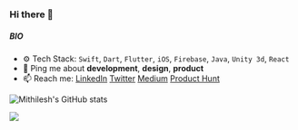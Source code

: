### Hi there 👋



##### BIO

- ⚙️ Tech Stack: `Swift`, `Dart`, `Flutter`, `iOS`, `Firebase`, `Java`, `Unity 3d`, `React`
- 💬 Ping me about **development**, **design**, **product**
- 📫 Reach me: [LinkedIn](https://www.linkedin.com/in/mithilesh-parmar-97395712b/) [Twitter](https://twitter.com/corleone_parmar) [Medium](https://medium.com/@mithileshparmar1) [Product Hunt](https://www.producthunt.com/@mithilesh_parmar1)


![Mithilesh's GitHub stats](https://github-readme-stats.vercel.app/api?username=mithilesh-parmar&count_private=true&show_icons=true&theme=tokyonight)

<p></p>
<!-- Stats Dashboard -->
<img src = "https://github-readme-stats.vercel.app/api/top-langs/?username=mithilesh-parmar&langs_count=20&hide=jupyter%20notebook,scss,html,css,shell&theme=tokyonight">

</p>
